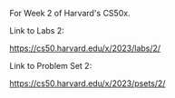 For Week 2 of Harvard's CS50x.

Link to Labs 2:

https://cs50.harvard.edu/x/2023/labs/2/

Link to Problem Set 2:

https://cs50.harvard.edu/x/2023/psets/2/
